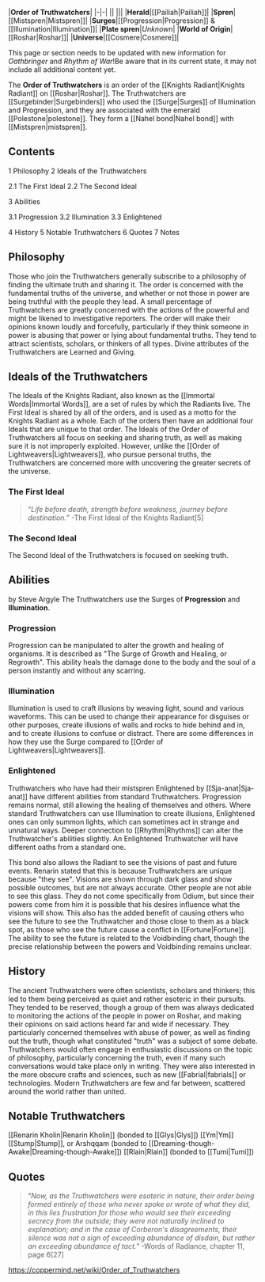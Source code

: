 |**Order of Truthwatchers**|
|-|-|
||
|||
|**Herald**|[[Pailiah\|Pailiah]]|
|**Spren**|[[Mistspren\|Mistspren]]|
|**Surges**|[[Progression\|Progression]] & [[Illumination\|Illumination]]|
|**Plate spren**|*Unknown*|
|**World of Origin**|[[Roshar\|Roshar]]|
|**Universe**|[[Cosmere\|Cosmere]]|

This page or section needs to be updated with new information for *Oathbringer* and *Rhythm of War*!Be aware that in its current state, it may not include all additional content yet.

The **Order of Truthwatchers** is an order of the [[Knights Radiant\|Knights Radiant]] on [[Roshar\|Roshar]].
The Truthwatchers are [[Surgebinder\|Surgebinders]] who used the [[Surge\|Surges]] of Illumination and Progression, and they are associated with the emerald [[Polestone\|polestone]]. They form a [[Nahel bond\|Nahel bond]] with [[Mistspren\|mistspren]].

## Contents

1 Philosophy
2 Ideals of the Truthwatchers

2.1 The First Ideal
2.2 The Second Ideal


3 Abilities

3.1 Progression
3.2 Illumination
3.3 Enlightened


4 History
5 Notable Truthwatchers
6 Quotes
7 Notes


## Philosophy
Those who join the Truthwatchers generally subscribe to a philosophy of finding the ultimate truth and sharing it. The order is concerned with the fundamental truths of the universe, and whether or not those in power are being truthful with the people they lead. A small percentage of Truthwatchers are greatly concerned with the actions of the powerful and might be likened to investigative reporters. The order will make their opinions known loudly and forcefully, particularly if they think someone in power is abusing that power or lying about fundamental truths. They tend to attract scientists, scholars, or thinkers of all types.
Divine attributes of the Truthwatchers are Learned and Giving.

## Ideals of the Truthwatchers
The Ideals of the Knights Radiant, also known as the [[Immortal Words\|Immortal Words]], are a set of rules by which the Radiants live. The First Ideal is shared by all of the orders, and is used as a motto for the Knights Radiant as a whole. Each of the orders then have an additional four Ideals that are unique to that order. The Ideals of the Order of Truthwatchers all focus on seeking and sharing truth, as well as making sure it is not improperly exploited. However, unlike the [[Order of Lightweavers\|Lightweavers]], who pursue personal truths, the Truthwatchers are concerned more with uncovering the greater secrets of the universe.

### The First Ideal
>“*Life before death, strength before weakness, journey before destination.*”
\-The First Ideal of the Knights Radiant[5]


### The Second Ideal
The Second Ideal of the Truthwatchers is focused on seeking truth.

## Abilities
 by  Steve Argyle 
The Truthwatchers use the Surges of **Progression** and **Illumination**.

### Progression
Progression can be manipulated to alter the growth and healing of organisms. It is described as "The Surge of Growth and Healing, or Regrowth". This ability heals the damage done to the body and the soul of a person instantly and without any scarring.

### Illumination
Illumination is used to craft illusions by weaving light, sound and various waveforms. This can be used to change their appearance for disguises or other purposes, create illusions of walls and rocks to hide behind and in, and to create illusions to confuse or distract. There are some differences in how they use the Surge compared to [[Order of Lightweavers\|Lightweavers]].

### Enlightened
Truthwatchers who have had their mistspren Enlightened by [[Sja-anat\|Sja-anat]] have different abilities from standard Truthwatchers. Progression remains normal, still allowing the healing of themselves and others. Where standard Truthwatchers can use Illumination to create illusions, Enlightened ones can only summon lights, which can sometimes act in strange and unnatural ways. Deeper connection to [[Rhythm\|Rhythms]] can alter the Truthwatcher's abilities slightly. An Enlightened Truthwatcher will have different oaths from a standard one.


This bond also allows the Radiant to see the visions of past and future events. Renarin stated that this is because Truthwatchers are unique because "they see". Visions are shown through dark glass and show possible outcomes, but are not always accurate. Other people are not able to see this glass. They do not come specifically from Odium, but since their powers come from him it is possible that his desires influence what the visions will show. This also has the added benefit of causing others who see the future to see the Truthwatcher and those close to them as a black spot, as those who see the future cause a conflict in [[Fortune\|Fortune]]. The ability to see the future is related to the Voidbinding chart, though the precise relationship between the powers and Voidbinding remains unclear.

## History
The ancient Truthwatchers were often scientists, scholars and thinkers; this led to them being perceived as quiet and rather esoteric in their pursuits. They tended to be reserved, though a group of them was always dedicated to monitoring the actions of the people in power on Roshar, and making their opinions on said actions heard far and wide if necessary. They particularly concerned themselves with abuse of power, as well as finding out the truth, though what constituted "truth" was a subject of some debate.
Truthwatchers would often engage in enthusiastic discussions on the topic of philosophy, particularly concerning the truth, even if many such conversations would take place only in writing. They were also interested in the more obscure crafts and sciences, such as new [[Fabrial\|fabrials]] or technologies.
Modern Truthwatchers are few and far between, scattered around the world rather than united.

## Notable Truthwatchers
[[Renarin Kholin\|Renarin Kholin]] (bonded to [[Glys\|Glys]])
[[Ym\|Ym]]
[[Stump\|Stump]], or Arshqqam (bonded to [[Dreaming-though-Awake\|Dreaming-though-Awake]])
[[Rlain\|Rlain]] (bonded to [[Tumi\|Tumi]])
## Quotes
>“*Now, as the Truthwatchers were esoteric in nature, their order being formed entirely of those who never spoke or wrote of what they did, in this lies frustration for those who would see their exceeding secrecy from the outside; they were not naturally inclined to explanation; and in the case of Corberon's disagreements, their silence was not a sign of exceeding abundance of disdain, but rather an exceeding abundance of tact.*”
\-Words of Radiance, chapter 11, page 6[27]



https://coppermind.net/wiki/Order_of_Truthwatchers